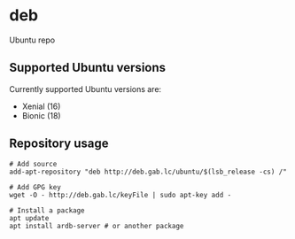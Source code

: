# deb

Ubuntu repo

## Supported Ubuntu versions

Currently supported Ubuntu versions are:
 - Xenial (16)
 - Bionic (18)

## Repository usage

```
# Add source
add-apt-repository "deb http://deb.gab.lc/ubuntu/$(lsb_release -cs) /"

# Add GPG key
wget -O - http://deb.gab.lc/keyFile | sudo apt-key add -

# Install a package
apt update
apt install ardb-server # or another package
```
